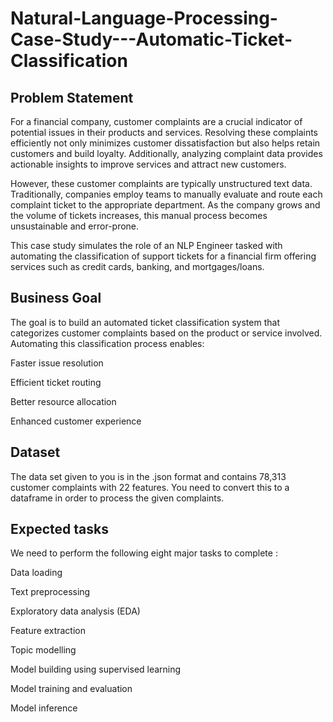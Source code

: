 # Natural-Language-Processing-Case-Study---Automatic-Ticket-Classification

## Problem Statement
For a financial company, customer complaints are a crucial indicator of potential issues in their products and services. Resolving these complaints efficiently not only minimizes customer dissatisfaction but also helps retain customers and build loyalty. Additionally, analyzing complaint data provides actionable insights to improve services and attract new customers.

However, these customer complaints are typically unstructured text data. Traditionally, companies employ teams to manually evaluate and route each complaint ticket to the appropriate department. As the company grows and the volume of tickets increases, this manual process becomes unsustainable and error-prone.

This case study simulates the role of an NLP Engineer tasked with automating the classification of support tickets for a financial firm offering services such as credit cards, banking, and mortgages/loans.

## Business Goal
The goal is to build an automated ticket classification system that categorizes customer complaints based on the product or service involved. Automating this classification process enables:

Faster issue resolution

Efficient ticket routing

Better resource allocation

Enhanced customer experience

## Dataset

The data set given to you is in the .json format and contains 78,313 customer complaints with 22 features. You need to convert this to a dataframe in order to process the given complaints.

## Expected tasks
We need to perform the following eight major tasks to complete :

Data loading

Text preprocessing

Exploratory data analysis (EDA)

Feature extraction

Topic modelling 

Model building using supervised learning

Model training and evaluation

Model inference
